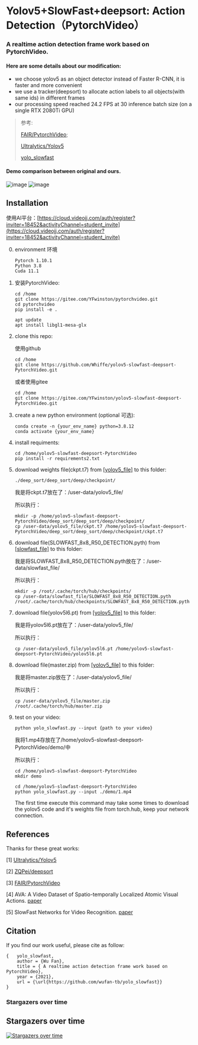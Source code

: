 # Yolov5+SlowFast+deepsort: Action Detection（PytorchVideo）
 

### A realtime action detection frame work based on PytorchVideo. 

#### Here are some details about our modification:

- we choose yolov5 as an object detector instead of Faster R-CNN, it is faster and more convenient
- we use a tracker(deepsort) to allocate action labels to all objects(with same ids) in different frames
- our processing speed reached 24.2 FPS at 30 inference batch size (on a single RTX 2080Ti GPU)

> 参考: 
> 
> [FAIR/PytorchVideo](https://github.com/facebookresearch/pytorchvideo); 
> 
> [Ultralytics/Yolov5](https://github.com/ultralytics/yolov5)
> 
> [yolo_slowfast](https://github.com/wufan-tb/yolo_slowfast)


#### Demo comparison between original and ours.



![image](https://img-blog.csdnimg.cn/92e00516f2984dfcb3ba4888fddde9dd.gif)
![image](https://img-blog.csdnimg.cn/c01edc763a744b9d8114b3973a4d0385.gif)


## Installation

使用AI平台：[https://cloud.videojj.com/auth/register?inviter=18452&activityChannel=student_invite](https://cloud.videojj.com/auth/register?inviter=18452&activityChannel=student_invite)

0. environment 环境
   ```
   Pytorch 1.10.1
   Python 3.8
   Cuda 11.1
   ```
1. 安装PytorchVideo:
   ```
   cd /home
   git clone https://gitee.com/YFwinston/pytorchvideo.git
   cd pytorchvideo
   pip install -e .
   ```
   
   ```
   apt update
   apt install libgl1-mesa-glx

   ```
   
3. clone this repo:

   使用github
   ```
   cd /home
   git clone https://github.com/Whiffe/yolov5-slowfast-deepsort-PytorchVideo.git
   ```
   
   或者使用gitee
   
   ```
   cd /home
   git clone https://gitee.com/YFwinston/yolov5-slowfast-deepsort-PytorchVideo.git
   ```
   

2. create a new python environment (optional 可选):

   ```
   conda create -n {your_env_name} python=3.8.12
   conda activate {your_env_name}
   ```

3. install requiments:

   ```
   cd /home/yolov5-slowfast-deepsort-PytorchVideo
   pip install -r requirements2.txt
   ```
   
4. download weights file(ckpt.t7) from [[yolov5_file]](https://share.weiyun.com/xCgma1LG) to this folder:

   ```
   ./deep_sort/deep_sort/deep/checkpoint/
   ```
   
   我是将ckpt.t7放在了：/user-data/yolov5_file/
   
   所以执行：
   
   ```
   mkdir -p /home/yolov5-slowfast-deepsort-PytorchVideo/deep_sort/deep_sort/deep/checkpoint/
   cp /user-data/yolov5_file/ckpt.t7 /home/yolov5-slowfast-deepsort-PytorchVideo/deep_sort/deep_sort/deep/checkpoint/ckpt.t7
   ```
5. download file(SLOWFAST_8x8_R50_DETECTION.pyth) from [[slowfast_file]](https://share.weiyun.com/EUi4NvnM) to this folder:
   
   我是将SLOWFAST_8x8_R50_DETECTION.pyth放在了：/user-data/slowfast_file/
   
   所以执行：
   ```
   mkdir -p /root/.cache/torch/hub/checkpoints/ 
   cp /user-data/slowfast_file/SLOWFAST_8x8_R50_DETECTION.pyth /root/.cache/torch/hub/checkpoints/SLOWFAST_8x8_R50_DETECTION.pyth
   ```

6. download file(yolov5l6.pt) from [[yolov5_file]](https://share.weiyun.com/xCgma1LG) to this folder:

   我是将yolov5l6.pt放在了：/user-data/yolov5_file/
   
   所以执行：
   ```
   cp /user-data/yolov5_file/yolov5l6.pt /home/yolov5-slowfast-deepsort-PytorchVideo/yolov5l6.pt
   ```
7. download file(master.zip) from [[yolov5_file]](https://share.weiyun.com/xCgma1LG) to this folder:

   我是将master.zip放在了：/user-data/yolov5_file/
   
   所以执行：
   ```
   cp /user-data/yolov5_file/master.zip /root/.cache/torch/hub/master.zip
   ```
   

8. test on your video:

   
   ```
   python yolo_slowfast.py --input {path to your video}
   ```
   
   我将1.mp4存放在了/home/yolov5-slowfast-deepsort-PytorchVideo/demo/中
   
   所以执行：
   
   
   ```
   cd /home/yolov5-slowfast-deepsort-PytorchVideo
   mkdir demo
   ```
   
   ```
   cd /home/yolov5-slowfast-deepsort-PytorchVideo
   python yolo_slowfast.py --input ./demo/1.mp4
   ```

   The first time execute this command may take some times to download the yolov5 code and it's weights file from torch.hub, keep your network connection.

## References

Thanks for these great works:

[1] [Ultralytics/Yolov5](https://github.com/ultralytics/yolov5)

[2] [ZQPei/deepsort](https://github.com/ZQPei/deep_sort_pytorch) 

[3] [FAIR/PytorchVideo](https://github.com/facebookresearch/pytorchvideo)

[4] AVA: A Video Dataset of Spatio-temporally Localized Atomic Visual Actions. [paper](https://arxiv.org/pdf/1705.08421.pdf)

[5] SlowFast Networks for Video Recognition. [paper](https://arxiv.org/pdf/1812.03982.pdf)

## Citation

If you find our work useful, please cite as follow:

```
{   yolo_slowfast,
    author = {Wu Fan},
    title = { A realtime action detection frame work based on PytorchVideo},
    year = {2021},
    url = {\url{https://github.com/wufan-tb/yolo_slowfast}}
}
```

### Stargazers over time


## Stargazers over time

[![Stargazers over time](https://starchart.cc/Whiffe/yolov5-slowfast-deepsort-PytorchVideo.svg)](https://starchart.cc/Whiffe/yolov5-slowfast-deepsort-PytorchVideo)




